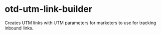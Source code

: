 # otd-utm-link-builder
Creates UTM links with UTM parameters for marketers to use for tracking inbound links.
